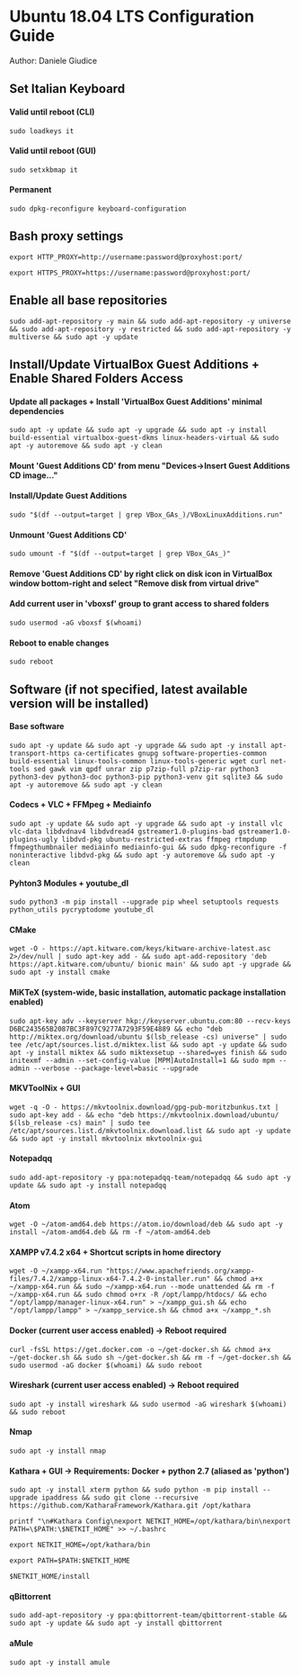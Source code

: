 # Ubuntu 18.04 LTS Configuration Guide

Author: Daniele Giudice

## Set Italian Keyboard

#### Valid until reboot (CLI)
```
sudo loadkeys it
```

#### Valid until reboot (GUI)
```
sudo setxkbmap it
```

#### Permanent
```
sudo dpkg-reconfigure keyboard-configuration
```

## Bash proxy settings
```
export HTTP_PROXY=http://username:password@proxyhost:port/

export HTTPS_PROXY=https://username:password@proxyhost:port/
```

## Enable all base repositories
```
sudo add-apt-repository -y main && sudo add-apt-repository -y universe && sudo add-apt-repository -y restricted && sudo add-apt-repository -y multiverse && sudo apt -y update
```

## Install/Update VirtualBox Guest Additions + Enable Shared Folders Access

#### Update all packages + Install 'VirtualBox Guest Additions' minimal dependencies
```
sudo apt -y update && sudo apt -y upgrade && sudo apt -y install build-essential virtualbox-guest-dkms linux-headers-virtual && sudo apt -y autoremove && sudo apt -y clean
```

#### Mount 'Guest Additions CD' from menu "Devices->Insert Guest Additions CD image..."

#### Install/Update Guest Additions
```
sudo "$(df --output=target | grep VBox_GAs_)/VBoxLinuxAdditions.run"
```

#### Unmount 'Guest Additions CD'
```
sudo umount -f "$(df --output=target | grep VBox_GAs_)"
```

#### Remove 'Guest Additions CD' by right click on disk icon in VirtualBox window bottom-right and select "Remove disk from virtual drive"

#### Add current user in 'vboxsf' group to grant access to shared folders
```
sudo usermod -aG vboxsf $(whoami)
```

#### Reboot to enable changes
```
sudo reboot
```

## Software (if not specified, latest available version will be installed)

#### Base software
```
sudo apt -y update && sudo apt -y upgrade && sudo apt -y install apt-transport-https ca-certificates gnupg software-properties-common build-essential linux-tools-common linux-tools-generic wget curl net-tools sed gawk vim qpdf unrar zip p7zip-full p7zip-rar python3 python3-dev python3-doc python3-pip python3-venv git sqlite3 && sudo apt -y autoremove && sudo apt -y clean
```

#### Codecs + VLC + FFMpeg + Mediainfo
```
sudo apt -y update && sudo apt -y upgrade && sudo apt -y install vlc vlc-data libdvdnav4 libdvdread4 gstreamer1.0-plugins-bad gstreamer1.0-plugins-ugly libdvd-pkg ubuntu-restricted-extras ffmpeg rtmpdump ffmpegthumbnailer mediainfo mediainfo-gui && sudo dpkg-reconfigure -f noninteractive libdvd-pkg && sudo apt -y autoremove && sudo apt -y clean
```

#### Pyhton3 Modules + youtube_dl
```
sudo python3 -m pip install --upgrade pip wheel setuptools requests python_utils pycryptodome youtube_dl
```

#### CMake
```
wget -O - https://apt.kitware.com/keys/kitware-archive-latest.asc 2>/dev/null | sudo apt-key add - && sudo apt-add-repository 'deb https://apt.kitware.com/ubuntu/ bionic main' && sudo apt -y upgrade && sudo apt -y install cmake
```

#### MiKTeX (system-wide, basic installation, automatic package installation enabled)
```
sudo apt-key adv --keyserver hkp://keyserver.ubuntu.com:80 --recv-keys D6BC243565B2087BC3F897C9277A7293F59E4889 && echo "deb http://miktex.org/download/ubuntu $(lsb_release -cs) universe" | sudo tee /etc/apt/sources.list.d/miktex.list && sudo apt -y update && sudo apt -y install miktex && sudo miktexsetup --shared=yes finish && sudo initexmf --admin --set-config-value [MPM]AutoInstall=1 && sudo mpm --admin --verbose --package-level=basic --upgrade
```

#### MKVToolNix + GUI
```
wget -q -O - https://mkvtoolnix.download/gpg-pub-moritzbunkus.txt | sudo apt-key add - && echo "deb https://mkvtoolnix.download/ubuntu/ $(lsb_release -cs) main" | sudo tee /etc/apt/sources.list.d/mkvtoolnix.download.list && sudo apt -y update && sudo apt -y install mkvtoolnix mkvtoolnix-gui
```

#### Notepadqq
```
sudo add-apt-repository -y ppa:notepadqq-team/notepadqq && sudo apt -y update && sudo apt -y install notepadqq
```

#### Atom
```
wget -O ~/atom-amd64.deb https://atom.io/download/deb && sudo apt -y install ~/atom-amd64.deb && rm -f ~/atom-amd64.deb
```

#### XAMPP v7.4.2 x64 + Shortcut scripts in home directory
```
wget -O ~/xampp-x64.run "https://www.apachefriends.org/xampp-files/7.4.2/xampp-linux-x64-7.4.2-0-installer.run" && chmod a+x ~/xampp-x64.run && sudo ~/xampp-x64.run --mode unattended && rm -f ~/xampp-x64.run && sudo chmod o+rx -R /opt/lampp/htdocs/ && echo "/opt/lampp/manager-linux-x64.run" > ~/xampp_gui.sh && echo "/opt/lampp/lampp" > ~/xampp_service.sh && chmod a+x ~/xampp_*.sh
```

#### Docker (current user access enabled) -> Reboot required
```
curl -fsSL https://get.docker.com -o ~/get-docker.sh && chmod a+x ~/get-docker.sh && sudo sh ~/get-docker.sh && rm -f ~/get-docker.sh && sudo usermod -aG docker $(whoami) && sudo reboot
```

#### Wireshark (current user access enabled) -> Reboot required
```
sudo apt -y install wireshark && sudo usermod -aG wireshark $(whoami) && sudo reboot
```

#### Nmap
```
sudo apt -y install nmap
```

#### Kathara + GUI -> Requirements: Docker + python 2.7 (aliased as 'python')
```
sudo apt -y install xterm python && sudo python -m pip install --upgrade ipaddress && sudo git clone --recursive https://github.com/KatharaFramework/Kathara.git /opt/kathara

printf "\n#Kathara Config\nexport NETKIT_HOME=/opt/kathara/bin\nexport PATH=\$PATH:\$NETKIT_HOME" >> ~/.bashrc

export NETKIT_HOME=/opt/kathara/bin

export PATH=$PATH:$NETKIT_HOME

$NETKIT_HOME/install
```

#### qBittorrent
```
sudo add-apt-repository -y ppa:qbittorrent-team/qbittorrent-stable && sudo apt -y update && sudo apt -y install qbittorrent
```

#### aMule
```
sudo apt -y install amule
```
